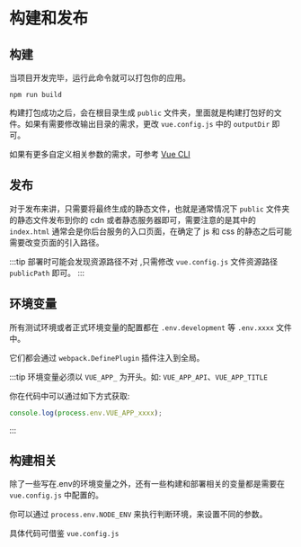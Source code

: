 # 构建和发布

## 构建

当项目开发完毕，运行此命令就可以打包你的应用。

```shell
npm run build
```

构建打包成功之后，会在根目录生成 `public` 文件夹，里面就是构建打包好的文件。如果有需要修改输出目录的需求，更改 `vue.config.js` 中的 `outputDir` 即可。

如果有更多自定义相关参数的需求，可参考 [Vue CLI](https://cli.vuejs.org/config/)

## 发布

对于发布来讲，只需要将最终生成的静态文件，也就是通常情况下 `public` 文件夹的静态文件发布到你的 cdn 或者静态服务器即可，需要注意的是其中的 `index.html` 通常会是你后台服务的入口页面，在确定了 js 和 css 的静态之后可能需要改变页面的引入路径。

:::tip
部署时可能会发现资源路径不对 ,只需修改 `vue.config.js` 文件资源路径 `publicPath` 即可。
:::

## 环境变量

所有测试环境或者正式环境变量的配置都在 `.env.development` 等 `.env.xxxx` 文件中。

它们都会通过 `webpack.DefinePlugin` 插件注入到全局。

:::tip
环境变量必须以 `VUE_APP_` 为开头。如: `VUE_APP_API`、`VUE_APP_TITLE`

你在代码中可以通过如下方式获取:

```javascript
console.log(process.env.VUE_APP_xxxx);
```

:::

## 构建相关

除了一些写在.env的环境变量之外，还有一些构建和部署相关的变量都是需要在 `vue.config.js` 中配置的。

你可以通过 `process.env.NODE_ENV` 来执行判断环境，来设置不同的参数。

具体代码可借鉴 `vue.config.js`
